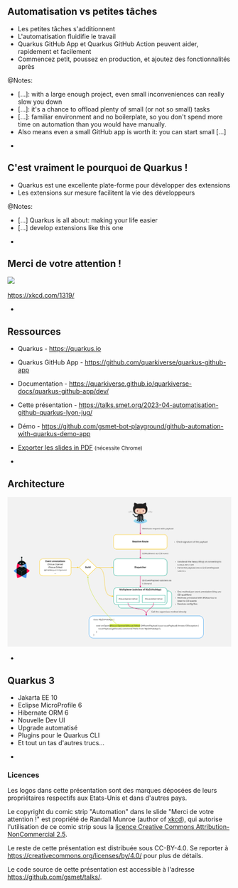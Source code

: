 ## Automatisation vs petites tâches

* Les petites tâches s'additionnent
* L'automatisation fluidifie le travail
* Quarkus GitHub App et Quarkus GitHub Action peuvent aider, rapidement et facilement
* Commencez petit, poussez en production, et ajoutez des fonctionnalités après

@Notes:

* [...]: with a large enough project, even small inconveniences can really slow you down
* [...]: it's a chance to offload plenty of small (or not so small) tasks
* [...]: familiar environment and no boilerplate,
  so you don't spend more time on automation than you would have manually.
* Also means even a small GitHub app is worth it: you can start small [...]

-

## C'est vraiment le pourquoi de Quarkus !

* Quarkus est une excellente plate-forme pour développer des extensions
* Les extensions sur mesure facilitent la vie des développeurs

@Notes:

* [...] Quarkus is all about: making your life easier
* [...] develop extensions like this one

-

## Merci de votre attention !

![](https://imgs.xkcd.com/comics/automation.png)

https://xkcd.com/1319/

-

## Ressources

* Quarkus - <https://quarkus.io>
* Quarkus GitHub App - <https://github.com/quarkiverse/quarkus-github-app>
* Documentation - <https://quarkiverse.github.io/quarkiverse-docs/quarkus-github-app/dev/>

* Cette présentation - <https://talks.smet.org/2023-04-automatisation-github-quarkus-lyon-jug/>
* Démo - <https://github.com/gsmet-bot-playground/github-automation-with-quarkus-demo-app>
* <a href="?print-pdf">Exporter les slides in PDF</a> <small>(nécessite Chrome)</small>

-

<!-- .element data-visibility="uncounted" -->

## Architecture

![](images/architecture.png)

-

<!-- .element data-visibility="uncounted" -->

## Quarkus 3

* Jakarta EE 10
* Eclipse MicroProfile 6
* Hibernate ORM 6
* Nouvelle Dev UI
* Upgrade automatisé
* Plugins pour le Quarkus CLI
* Et tout un tas d'autres trucs...

-

<!-- .element data-visibility="uncounted" -->

### Licences

Les logos dans cette présentation sont des marques déposées de leurs propriétaires respectifs aux Etats-Unis et dans d'autres pays.

Le copyright du comic strip "Automation" dans le slide "Merci de votre attention !" est propriété de Randall Munroe (author of [xkcd](https://xkcd.com/1319/)),
qui autorise l'utilisation de ce comic strip sous la [licence Creative Commons Attribution-NonCommercial 2.5](https://creativecommons.org/licenses/by-nc/2.5/).

Le reste de cette présentation est distribuée sous CC-BY-4.0.
Se reporter à https://creativecommons.org/licenses/by/4.0/ pour plus de détails.

Le code source de cette présentation est accessible à l'adresse https://github.com/gsmet/talks/.
